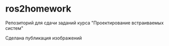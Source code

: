 # ros2homework
Репозиторий для сдачи заданий курса "Проектирование встраиваемых систем" 

Сделана публикация изображений
